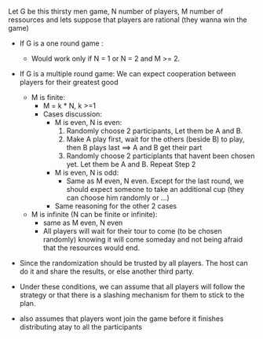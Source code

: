 Let G be this thirsty men game, N number of players, M number of ressources and lets suppose that players are rational (they wanna win the game)
- If G is a one round game :
  - Would work only if N = 1 or N = 2 and M >= 2.
- If G is a multiple round game: We can expect cooperation between players for their greatest good
  - M is finite:
    - M = k * N, k >=1
    - Cases discussion:
      - M is even, N is even:
         1) Randomly choose 2 participants, Let them be A and B.
         2) Make A play first, wait for the others (beside B) to play, then B plays last ==> A and B get their part
         3) Randomly choose 2 participlants that havent been chosen yet. Let them be A and B. Repeat Step 2
      - M is even, N is odd:
        - Same as M even, N even. Except for the last round, we should expect someone to take an additional cup (they can choose him randomly or ...)
      - Same reasoning for the other 2 cases
  - M is infinite (N can be finite or infinite):
    - same as M even, N even
    - All players will wait for their tour to come (to be chosen randomly) knowing it will come someday and not being afraid that the resources would end.
    
- Since the randomization should be trusted by all players. The host can do it and share the results, or else another third party.
- Under these conditions, we can assume that all players will follow the strategy or that there is a slashing mechanism for them to stick to the plan.
- also assumes that players wont join the game before it finishes distributing atay to all the participants
